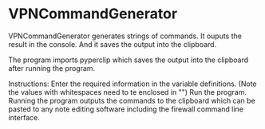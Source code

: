 # VPNCommandGenerator

VPNCommandGenerator generates strings of commands. It ouputs the result in the console. And it saves the output into the clipboard.

The program imports pyperclip which saves the output into the clipboard after running the program.

Instructions:
Enter the required information in the variable definitions.
(Note the values with whitespaces need to te enclosed in "")
Run the program.
Running the program outputs the commands to the clipboard which can be pasted to any note editing software including the firewall command line interface.
